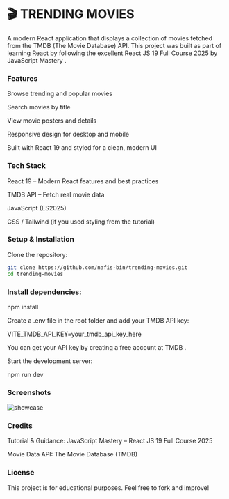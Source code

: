 # 🎬 TRENDING MOVIES

A modern React application that displays a collection of movies fetched from the TMDB (The Movie Database) API. This project was built as part of learning React by following the excellent React JS 19 Full Course 2025 by JavaScript Mastery
.

### Features

Browse trending and popular movies

Search movies by title

View movie posters and details

Responsive design for desktop and mobile

Built with React 19 and styled for a clean, modern UI

### Tech Stack

React 19 – Modern React features and best practices

TMDB API – Fetch real movie data

JavaScript (ES2025)

CSS / Tailwind (if you used styling from the tutorial)

### Setup & Installation

Clone the repository:

```bash
git clone https://github.com/nafis-bin/trending-movies.git
cd trending-movies
```


### Install dependencies:

npm install


Create a .env file in the root folder and add your TMDB API key:

VITE_TMDB_API_KEY=your_tmdb_api_key_here


You can get your API key by creating a free account at TMDB
.

Start the development server:

npm run dev

### Screenshots

![showcase](./showcase.gif)

### Credits

Tutorial & Guidance: JavaScript Mastery
 – React JS 19 Full Course 2025

Movie Data API: The Movie Database (TMDB)

### License

This project is for educational purposes. Feel free to fork and improve!
